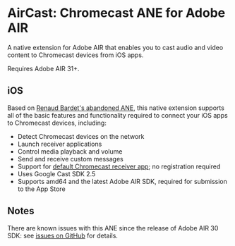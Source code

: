 AirCast: Chromecast ANE for Adobe AIR
=====================================

A native extension for Adobe AIR that enables you to cast audio and video content to Chromecast devices from iOS apps.

Requires Adobe AIR 31+. 

iOS
---

Based on [Renaud Bardet's abandoned ANE](https://github.com/renaudbardet/ANE-chromecast), this native extension supports all of the basic features and functionality required to connect your iOS apps to Chromecast devices, including:

* Detect Chromecast devices on the network
* Launch receiver applications
* Control media playback and volume
* Send and receive custom messages
* Support for [default Chromecast receiver app](https://developers.google.com/cast/docs/receiver_apps#default); no registration required
* Uses Google Cast SDK 2.5
* Supports amd64 and the latest Adobe AIR SDK, required for submission to the App Store

Notes
-----

There are known issues with this ANE since the release of Adobe AIR 30 SDK: see [issues on GitHub](https://github.com/mesmotronic/air-ane-chromecast/issues) for details.
